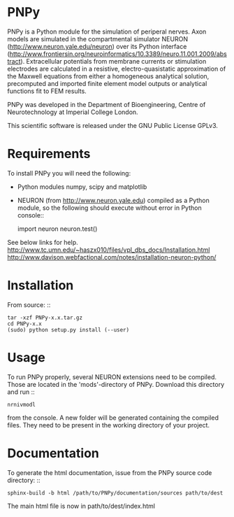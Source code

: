 PNPy
====

PNPy is a Python module for the simulation of periperal nerves. Axon models are simulated in the compartmental simulator NEURON (http://www.neuron.yale.edu/neuron) over its Python interface (http://www.frontiersin.org/neuroinformatics/10.3389/neuro.11.001.2009/abstract). Extracellular potentials from membrane currents or stimulation electrodes are calculated in a resistive, electro-quasistatic approximation of the Maxwell equations from either a homogeneous analytical solution, precomputed and imported finite element model outputs or analytical functions fit to FEM results. 

PNPy was developed in the Department of Bioengineering, Centre of Neurotechnology at Imperial College London.

This scientific software is released under the GNU Public License GPLv3.


Requirements
============

To install PNPy you will need the following:

- Python modules numpy, scipy and matplotlib
- NEURON (from http://www.neuron.yale.edu) compiled as a Python module, so the following should execute without error in Python console::
    
    import neuron
    neuron.test()

See below links for help.
http://www.tc.umn.edu/~haszx010/files/vpl_dbs_docs/Installation.html
http://www.davison.webfactional.com/notes/installation-neuron-python/


Installation
============


From source:
::

    tar -xzf PNPy-x.x.tar.gz
    cd PNPy-x.x
    (sudo) python setup.py install (--user)


Usage
============

To run PNPy properly, several NEURON extensions need to be compiled. Those are located in the 'mods'-directory of PNPy. Download this directory and run 
::

	nrnivmodl
from the console. A new folder will be generated containing the compiled files. They need to be present in the working directory of your project.


Documentation
=============

To generate the html documentation, issue from the PNPy source code directory:
::
    
    sphinx-build -b html /path/to/PNPy/documentation/sources path/to/dest

The main html file is now in path/to/dest/index.html


